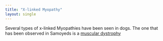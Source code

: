 ```yaml
---
title: "X-linked Myopathy"
layout: single
---
```


Several types of x-linked Myopathies have been seen in dogs. The one
that has been observed in Samoyeds is a [muscular
dystrophy](/diseases/x-linked-muscular-dystrophy)
